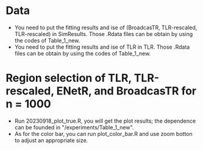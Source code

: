 # Data
- You need to put the fitting results and ise of (BroadcasTR, TLR-rescaled, TLR-rescaled) in SimResults. Those .Rdata files can be obtain by using the codes of Table_1_new. 
- You need to put the fitting results and ise of TLR in TLR. Those .Rdata files can be obtain by using the codes of Table_1_new. 

# Region selection of TLR, TLR-rescaled, ENetR, and BroadcasTR for n = 1000
- Run 20230918_plot_true.R, you will get the plot results; the dependence can be founded in "/experiments/Table_1_new". 
- As for the color bar, you can run plot_color_bar.R and use zoom botton to adjust an appropriate size.



 


